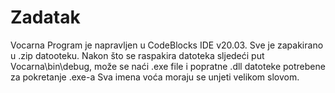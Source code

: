 # Zadatak
Vocarna
Program je napravljen u CodeBlocks IDE v20.03. 
Sve je zapakirano u .zip datooteku. Nakon što se raspakira datoteka sljedeći put Vocarna\bin\debug, 
može se naći .exe file i popratne .dll datoteke potrebene za pokretanje .exe-a
Sva imena voća moraju se unjeti velikom slovom.
